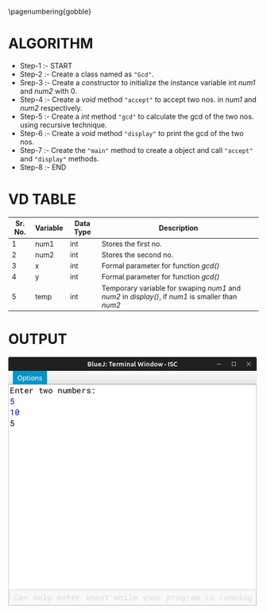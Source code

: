 \pagenumbering{gobble}

# ALGORITHM

- Step-1 :- START
- Step-2 :- Create a class named as `"Gcd"`.
- Srep-3 :- Create a constructor to initialize the instance variable int *num1* and *num2* with 0.
- Step-4 :- Create a *void* method `"accept"` to accept two nos. in *num1* and *num2* respectively.
- Step-5 :- Create a *int* method `"gcd"` to calculate the gcd of the two nos. using recursive technique.
- Step-6 :- Create a *void* method `"display"` to print the gcd of the two nos.
- Step-7 :- Create the `"main"` method to create a object and call `"accept"` and `"display"` methods.
- Step-8 :- END

# VD TABLE

| Sr. No. | Variable | Data Type | Description |
| --- | --- | --- | --- |
| 1 | num1 | int | Stores the first no. |
| 2 | num2 | int | Stores the second no. |
| 3 | x | int | Formal parameter for function *gcd()* |
| 4 | y | int | Formal parameter for function *gcd()* |
| 5 | temp | int | Temporary variable for swaping *num1* and *num2* in *display()*, if *num1* is smaller than *num2* |

# OUTPUT


![](output.png)
